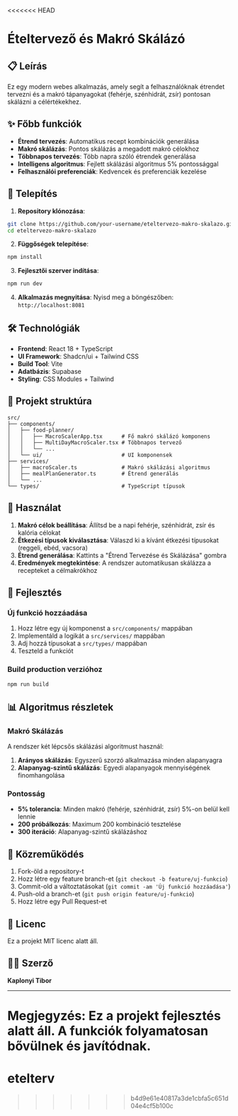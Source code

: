 <<<<<<< HEAD
# Ételtervező és Makró Skálázó

## 📋 Leírás

Ez egy modern webes alkalmazás, amely segít a felhasználóknak étrendet tervezni és a makró tápanyagokat (fehérje, szénhidrát, zsír) pontosan skálázni a célértékekhez.

## ✨ Főbb funkciók

- **Étrend tervezés**: Automatikus recept kombinációk generálása
- **Makró skálázás**: Pontos skálázás a megadott makró célokhoz
- **Többnapos tervezés**: Több napra szóló étrendek generálása
- **Intelligens algoritmus**: Fejlett skálázási algoritmus 5% pontossággal
- **Felhasználói preferenciák**: Kedvencek és preferenciák kezelése

## 🚀 Telepítés

1. **Repository klónozása**:
```bash
git clone https://github.com/your-username/eteltervezo-makro-skalazo.git
cd eteltervezo-makro-skalazo
```

2. **Függőségek telepítése**:
```bash
npm install
```

3. **Fejlesztői szerver indítása**:
```bash
npm run dev
```

4. **Alkalmazás megnyitása**:
Nyisd meg a böngészőben: `http://localhost:8081`

## 🛠️ Technológiák

- **Frontend**: React 18 + TypeScript
- **UI Framework**: Shadcn/ui + Tailwind CSS
- **Build Tool**: Vite
- **Adatbázis**: Supabase
- **Styling**: CSS Modules + Tailwind

## 📁 Projekt struktúra

```
src/
├── components/
│   ├── food-planner/
│   │   ├── MacroScalerApp.tsx      # Fő makró skálázó komponens
│   │   ├── MultiDayMacroScaler.tsx # Többnapos tervező
│   │   └── ...
│   └── ui/                         # UI komponensek
├── services/
│   ├── macroScaler.ts              # Makró skálázási algoritmus
│   ├── mealPlanGenerator.ts        # Étrend generálás
│   └── ...
└── types/                          # TypeScript típusok
```

## 🎯 Használat

1. **Makró célok beállítása**: Állítsd be a napi fehérje, szénhidrát, zsír és kalória célokat
2. **Étkezési típusok kiválasztása**: Válaszd ki a kívánt étkezési típusokat (reggeli, ebéd, vacsora)
3. **Étrend generálása**: Kattints a "Étrend Tervezése és Skálázása" gombra
4. **Eredmények megtekintése**: A rendszer automatikusan skálázza a recepteket a célmakrókhoz

## 🔧 Fejlesztés

### Új funkció hozzáadása

1. Hozz létre egy új komponenst a `src/components/` mappában
2. Implementáld a logikát a `src/services/` mappában
3. Adj hozzá típusokat a `src/types/` mappában
4. Teszteld a funkciót

### Build production verzióhoz

```bash
npm run build
```

## 📊 Algoritmus részletek

### Makró Skálázás

A rendszer két lépcsős skálázási algoritmust használ:

1. **Arányos skálázás**: Egyszerű szorzó alkalmazása minden alapanyagra
2. **Alapanyag-szintű skálázás**: Egyedi alapanyagok mennyiségének finomhangolása

### Pontosság

- **5% tolerancia**: Minden makró (fehérje, szénhidrát, zsír) 5%-on belül kell lennie
- **200 próbálkozás**: Maximum 200 kombináció tesztelése
- **300 iteráció**: Alapanyag-szintű skálázáshoz

## 🤝 Közreműködés

1. Fork-öld a repository-t
2. Hozz létre egy feature branch-et (`git checkout -b feature/uj-funkcio`)
3. Commit-old a változtatásokat (`git commit -am 'Új funkció hozzáadása'`)
4. Push-old a branch-et (`git push origin feature/uj-funkcio`)
5. Hozz létre egy Pull Request-et

## 📝 Licenc

Ez a projekt MIT licenc alatt áll.

## 👨‍💻 Szerző

**Kaplonyi Tibor**

---

**Megjegyzés**: Ez a projekt fejlesztés alatt áll. A funkciók folyamatosan bővülnek és javítódnak.
=======
# etelterv
>>>>>>> b4d9e61e40817a3de1cbfa5c651d04e4cf5b100c
